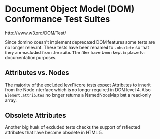 # Document Object Model (DOM) Conformance Test Suites

http://www.w3.org/DOM/Test/

Since domino doesn't implement deprecated DOM features some tests are no longer relevant. These tests have been renamed to `.obsolete` so that they are excluded from the suite. The files have been kept in place for documentation purposes.

## Attributes vs. Nodes

The majority of the excluded level1/core tests expect Attributes to inherit from the Node interface which is no longer required in DOM level 4. Also `Element.attributes` no longer returns a NamedNodeMap but a read-only array.

## Obsolete Attributes

Another big hunk of excluded tests checks the support of reflected attributes that have become obsolete in HTML 5.
